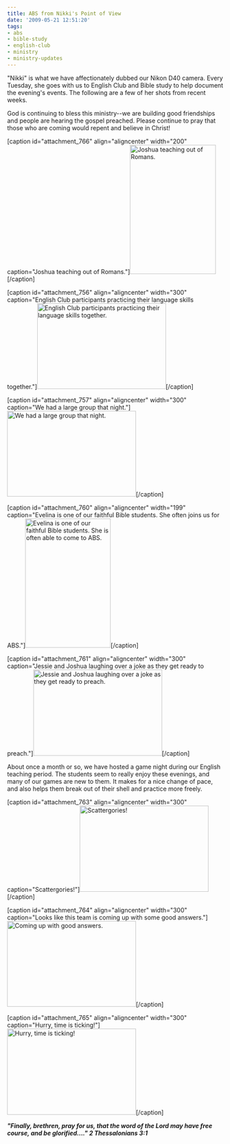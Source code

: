 ```yaml
---
title: ABS from Nikki's Point of View
date: '2009-05-21 12:51:20'
tags:
- abs
- bible-study
- english-club
- ministry
- ministry-updates
---
```


"Nikki" is what we have affectionately dubbed our Nikon D40 camera. Every Tuesday, she goes with us to English Club and Bible study to help document the evening's events. The following are a few of her shots from recent weeks.

God is continuing to bless this ministry--we are building good friendships and people are hearing the gospel preached. Please continue to pray that those who are coming would repent and believe in Christ!

[caption id="attachment_766" align="aligncenter" width="200" caption="Joshua teaching out of Romans."]<a href="https://s3.amazonaws.com/images.ofreport.com/2009/05/dsc_6388.jpg"><img class="size-medium wp-image-766" title="dsc_6388" src="https://s3.amazonaws.com/images.ofreport.com/2009/05/dsc_6388-200x300.jpg" alt="Joshua teaching out of Romans." width="200" height="300" /></a>[/caption]

<!--more-->

[caption id="attachment_756" align="aligncenter" width="300" caption="English Club participants practicing their language skills together."]<a href="https://s3.amazonaws.com/images.ofreport.com/2009/05/dsc_6326.jpg"><img class="size-medium wp-image-756" title="dsc_6326" src="https://s3.amazonaws.com/images.ofreport.com/2009/05/dsc_6326-300x199.jpg" alt="English Club participants practicing their language skills together." width="300" height="199" /></a>[/caption]

[caption id="attachment_757" align="aligncenter" width="300" caption="We had a large group that night."]<a href="https://s3.amazonaws.com/images.ofreport.com/2009/05/dsc_6325.jpg"><img class="size-medium wp-image-757" title="dsc_6325" src="https://s3.amazonaws.com/images.ofreport.com/2009/05/dsc_6325-300x199.jpg" alt="We had a large group that night." width="300" height="199" /></a>[/caption]

[caption id="attachment_760" align="aligncenter" width="199" caption="Evelina is one of our faithful Bible students. She often joins us for ABS."]<a href="https://s3.amazonaws.com/images.ofreport.com/2009/05/dsc_6328.jpg"><img class="size-medium wp-image-760" title="dsc_6328" src="https://s3.amazonaws.com/images.ofreport.com/2009/05/dsc_6328-199x300.jpg" alt="Evelina is one of our faithful Bible students. She is often able to come to ABS." width="199" height="300" /></a>[/caption]

[caption id="attachment_761" align="aligncenter" width="300" caption="Jessie and Joshua laughing over a joke as they get ready to preach."]<a href="https://s3.amazonaws.com/images.ofreport.com/2009/05/dsc_6330.jpg"><img class="size-medium wp-image-761" title="dsc_6330" src="https://s3.amazonaws.com/images.ofreport.com/2009/05/dsc_6330-300x200.jpg" alt="Jessie and Joshua laughing over a joke as they get ready to preach." width="300" height="200" /></a>[/caption]

About once a month or so, we have hosted a game night during our English teaching period. The students seem to really enjoy these evenings, and many of our games are new to them. It makes for a nice change of pace, and also helps them break out of their shell and practice more freely.

[caption id="attachment_763" align="aligncenter" width="300" caption="Scattergories!"]<a href="https://s3.amazonaws.com/images.ofreport.com/2009/05/dsc_5159.jpg"><img class="size-medium wp-image-763" title="dsc_5159" src="https://s3.amazonaws.com/images.ofreport.com/2009/05/dsc_5159-300x200.jpg" alt="Scattergories!" width="300" height="200" /></a>[/caption]

[caption id="attachment_764" align="aligncenter" width="300" caption="Looks like this team is coming up with some good answers."]<a href="https://s3.amazonaws.com/images.ofreport.com/2009/05/dsc_5162.jpg"><img class="size-medium wp-image-764" title="dsc_5162" src="https://s3.amazonaws.com/images.ofreport.com/2009/05/dsc_5162-300x199.jpg" alt="Coming up with good answers." width="300" height="199" /></a>[/caption]

[caption id="attachment_765" align="aligncenter" width="300" caption="Hurry, time is ticking!"]<a href="https://s3.amazonaws.com/images.ofreport.com/2009/05/dsc_5163.jpg"><img class="size-medium wp-image-765" title="dsc_5163" src="https://s3.amazonaws.com/images.ofreport.com/2009/05/dsc_5163-300x200.jpg" alt="Hurry, time is ticking!" width="300" height="200" /></a>[/caption]

*<strong>"Finally, brethren, pray for us, that the word of the Lord may have free course, and be glorified...." 2 Thessalonians 3:1</strong>*
